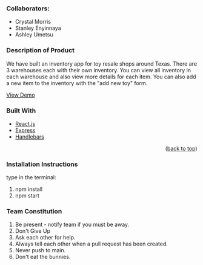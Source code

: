 ### Collaborators:
- Crystal Morris
- Stanley Enyinnaya
- Ashley Umetsu

### Description of Product

We have built an inventory app for toy resale shops around Texas. There are 3 warehouses each with their own inventory.
You can view all inventory in each warehouse and also view more details for each item. 
You can also add a new item to the inventory with the "add new toy" form.

<a href="https://durian-toys.herokuapp.com/warehouses">View Demo</a>

### Built With

* [React.js](https://reactjs.org/)
* [Express](https://expressjs.com/)
* [Handlebars](https://handlebarsjs.com/)

<p align="right">(<a href="#top">back to top</a>)</p>

### Installation Instructions

type in the terminal:
1. npm install
2. npm start

### Team Constitution

1. Be present - notify team if you must be away.
2. Don't Give Up
3. Ask each other for help.
4. Always tell each other when a pull request has been created.
5. Never push to main.
6. Don't eat the bunnies.
